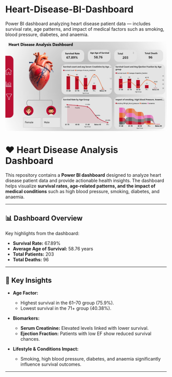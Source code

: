 # Heart-Disease-BI-Dashboard
Power BI dashboard analyzing heart disease patient data — includes survival rate, age patterns, and impact of medical factors such as smoking, blood pressure, diabetes, and anaemia.

![Heart Disease Dashboard](https://raw.githubusercontent.com/Mushfiqe-Alam-Shafin/Heart-Disease-BI-Dashboard/main/Image.%20heart%20Hashboard.JPG)


# ❤️ Heart Disease Analysis Dashboard

This repository contains a **Power BI dashboard** designed to analyze heart disease patient data and provide actionable health insights. The dashboard helps visualize **survival rates, age-related patterns, and the impact of medical conditions** such as high blood pressure, smoking, diabetes, and anaemia.

---

## 📊 Dashboard Overview
Key highlights from the dashboard:
- **Survival Rate:** 67.89%  
- **Average Age of Survival:** 58.76 years  
- **Total Patients:** 203  
- **Total Deaths:** 96  

---

## 🔎 Key Insights
- **Age Factor:**  
  - Highest survival in the 61–70 group (75.9%).  
  - Lowest survival in the 71+ group (40.38%).  

- **Biomarkers:**  
  - **Serum Creatinine:** Elevated levels linked with lower survival.  
  - **Ejection Fraction:** Patients with low EF show reduced survival chances.  

- **Lifestyle & Conditions Impact:**  
  - Smoking, high blood pressure, diabetes, and anaemia significantly influence survival outcomes.  

---

